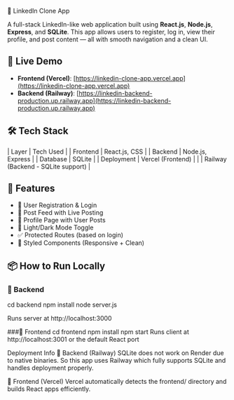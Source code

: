  💼 LinkedIn Clone App

A full-stack LinkedIn-like web application built using **React.js**, **Node.js**, **Express**, and **SQLite**. This app allows users to register, log in, view their profile, and post content — all with smooth navigation and a clean UI.


## 🚀 Live Demo

- **Frontend (Vercel)**: [https://linkedin-clone-app.vercel.app](https://linkedin-clone-app.vercel.app)  
- **Backend (Railway)**: [https://linkedin-backend-production.up.railway.app](https://linkedin-backend-production.up.railway.app)

## 🛠️ Tech Stack

| Layer | Tech Used |
| Frontend | React.js, CSS |
| Backend | Node.js, Express |
| Database | SQLite |
| Deployment | Vercel (Frontend) |
| | Railway (Backend - SQLite support) |


## 🧩 Features

- 🔐 User Registration & Login
- 📝 Post Feed with Live Posting
- 👤 Profile Page with User Posts
- 🌙 Light/Dark Mode Toggle
- ✅ Protected Routes (based on login)
- 🎨 Styled Components (Responsive + Clean)


## 📦 How to Run Locally

### 🔹 Backend
cd backend
npm install
node server.js


Runs server at http://localhost:3000

###🔹 Frontend
cd frontend
npm install
npm start
Runs client at http://localhost:3001 or the default React port


Deployment Info
🔸 Backend (Railway)
SQLite does not work on Render due to native binaries.
So this app uses Railway which fully supports SQLite and handles deployment properly.

🔸 Frontend (Vercel)
Vercel automatically detects the frontend/ directory and builds React apps efficiently.


